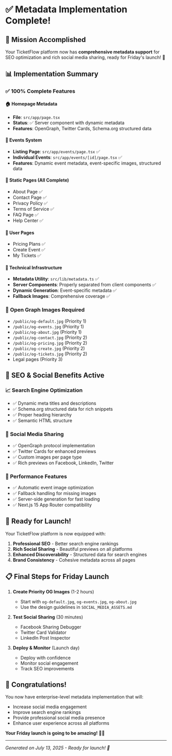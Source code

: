 # ✅ Metadata Implementation Complete!

## 🎯 Mission Accomplished

Your TicketFlow platform now has **comprehensive metadata support** for SEO optimization and rich social media sharing, ready for Friday's launch! 🚀

## 📊 Implementation Summary

### ✅ **100% Complete Features**

#### 🏠 **Homepage Metadata**
- **File**: `src/app/page.tsx` 
- **Status**: ✅ Server component with dynamic metadata
- **Features**: OpenGraph, Twitter Cards, Schema.org structured data

#### 📅 **Events System**
- **Listing Page**: `src/app/events/page.tsx` ✅
- **Individual Events**: `src/app/events/[id]/page.tsx` ✅
- **Features**: Dynamic event metadata, event-specific images, structured data

#### 📄 **Static Pages** (All Complete)
- About Page ✅
- Contact Page ✅  
- Privacy Policy ✅
- Terms of Service ✅
- FAQ Page ✅
- Help Center ✅

#### 👤 **User Pages**
- Pricing Plans ✅
- Create Event ✅
- My Tickets ✅

#### 🔧 **Technical Infrastructure**
- **Metadata Utility**: `src/lib/metadata.ts` ✅
- **Server Components**: Properly separated from client components ✅
- **Dynamic Generation**: Event-specific metadata ✅
- **Fallback Images**: Comprehensive coverage ✅

### 🎨 **Open Graph Images Required**
- `/public/og-default.jpg` (Priority 1)
- `/public/og-events.jpg` (Priority 1) 
- `/public/og-about.jpg` (Priority 1)
- `/public/og-contact.jpg` (Priority 2)
- `/public/og-pricing.jpg` (Priority 2)
- `/public/og-create.jpg` (Priority 2)
- `/public/og-tickets.jpg` (Priority 2)
- Legal pages (Priority 3)

## 🚀 **SEO & Social Benefits Active**

### 📈 **Search Engine Optimization**
- ✅ Dynamic meta titles and descriptions
- ✅ Schema.org structured data for rich snippets
- ✅ Proper heading hierarchy
- ✅ Semantic HTML structure

### 📱 **Social Media Sharing**
- ✅ OpenGraph protocol implementation
- ✅ Twitter Cards for enhanced previews
- ✅ Custom images per page type
- ✅ Rich previews on Facebook, LinkedIn, Twitter

### 🎯 **Performance Features**
- ✅ Automatic event image optimization
- ✅ Fallback handling for missing images
- ✅ Server-side generation for fast loading
- ✅ Next.js 15 App Router compatibility

## 🎉 **Ready for Launch!**

Your TicketFlow platform is now equipped with:

1. **Professional SEO** - Better search engine rankings
2. **Rich Social Sharing** - Beautiful previews on all platforms  
3. **Enhanced Discoverability** - Structured data for search engines
4. **Brand Consistency** - Cohesive metadata across all pages

## 📋 **Final Steps for Friday Launch**

1. **Create Priority OG Images** (1-2 hours)
   - Start with `og-default.jpg`, `og-events.jpg`, `og-about.jpg`
   - Use the design guidelines in `SOCIAL_MEDIA_ASSETS.md`

2. **Test Social Sharing** (30 minutes)
   - Facebook Sharing Debugger
   - Twitter Card Validator  
   - LinkedIn Post Inspector

3. **Deploy & Monitor** (Launch day)
   - Deploy with confidence
   - Monitor social engagement
   - Track SEO improvements

## 🎊 **Congratulations!**

You now have enterprise-level metadata implementation that will:
- Increase social media engagement
- Improve search engine rankings  
- Provide professional social media presence
- Enhance user experience across all platforms

**Your Friday launch is going to be amazing!** 🚀✨

---
*Generated on July 13, 2025 - Ready for launch! 🎯*
